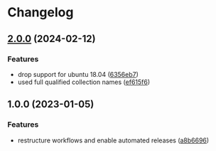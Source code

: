 # Changelog

## [2.0.0](https://github.com/rolehippie/mlocate/compare/v1.0.0...v2.0.0) (2024-02-12)


### Features

* drop support for ubuntu 18.04 ([6356eb7](https://github.com/rolehippie/mlocate/commit/6356eb7927a31010af4a66cff84ffc487be07c60))
* used full qualified collection names ([ef615f6](https://github.com/rolehippie/mlocate/commit/ef615f6443ca94646dced45a8945491aafb886e6))

## 1.0.0 (2023-01-05)


### Features

* restructure workflows and enable automated releases ([a8b6696](https://github.com/rolehippie/mlocate/commit/a8b6696775b45454ac54629eaab9f10ea65ef61c))
